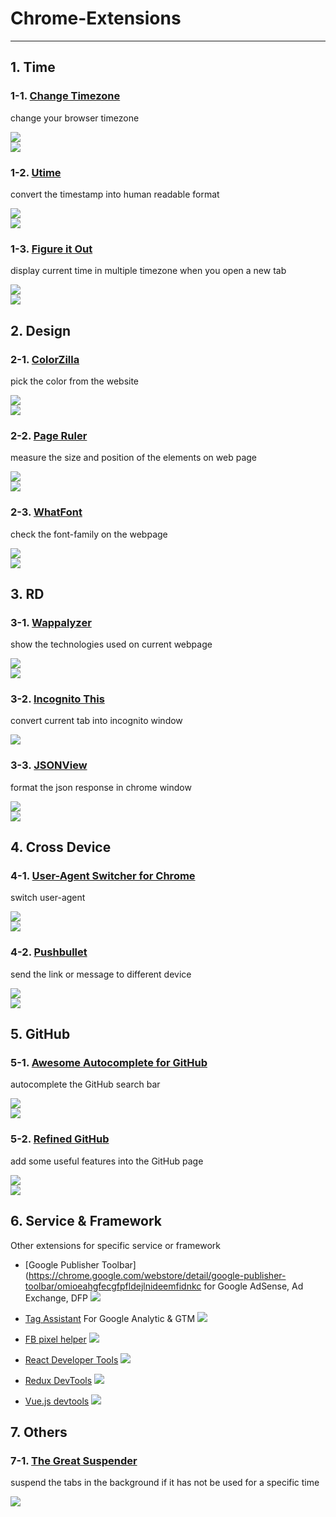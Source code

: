 # Chrome-Extensions

---

## 1. Time

### 1-1. [Change Timezone](https://chrome.google.com/webstore/detail/change-timezone-time-shif/nbofeaabhknfdcpoddmfckpokmncimpj)

change your browser timezone

![](https://i.imgur.com/rKZ7l5c.png)  
![](https://i.imgur.com/6NkBuue.png)

### 1-2. [Utime](https://chrome.google.com/webstore/detail/utime/kpcibgnngaaabebmcabmkocdokepdaki)

convert the timestamp into human readable format

![](https://i.imgur.com/6Kzhfvk.png)  
![](https://i.imgur.com/wTlBMLh.png)

### 1-3. [Figure it Out](https://chrome.google.com/webstore/detail/figure-it-out/lialghmkggocekkpjbnoacohodmckfke)

display current time in multiple timezone when you open a new tab

![](https://i.imgur.com/AkwecxA.png)  
![](https://i.imgur.com/bfsGxuU.png)

## 2. Design

### 2-1. [ColorZilla](https://chrome.google.com/webstore/detail/colorzilla/bhlhnicpbhignbdhedgjhgdocnmhomnp)

pick the color from the website

![](https://i.imgur.com/PUVTHjv.png)  
![](https://i.imgur.com/S9fxYhs.png)

### 2-2. [Page Ruler](https://chrome.google.com/webstore/detail/page-ruler/emliamioobfffbgcfdchabfibonehkme)

measure the size and position of the elements on web page

![](https://i.imgur.com/N9gmN7G.png)  
![](https://i.imgur.com/PAro1Y0.png)

### 2-3. [WhatFont](https://chrome.google.com/webstore/detail/whatfont/jabopobgcpjmedljpbcaablpmlmfcogm)

check the font-family on the webpage

![](https://i.imgur.com/AQAWZ0F.png)  
![](https://i.imgur.com/jsnqidT.png)

## 3. RD

### 3-1. [Wappalyzer](https://chrome.google.com/webstore/detail/wappalyzer/gppongmhjkpfnbhagpmjfkannfbllamg)

show the technologies used on current webpage

![](https://i.imgur.com/zcj6oNc.png)  
![](https://i.imgur.com/vfjnczk.png)

### 3-2. [Incognito This](https://chrome.google.com/webstore/detail/incognito-this/aglfgiceepbeffbpmlohbdnhmliojinm)

convert current tab into incognito window

![](https://i.imgur.com/7HkzMkf.png)

### 3-3. [JSONView](https://chrome.google.com/webstore/detail/jsonview/chklaanhfefbnpoihckbnefhakgolnmc)

format the json response in chrome window

![](https://i.imgur.com/BcBaGTj.png)  
![](https://i.imgur.com/kVxMN6u.png)

## 4. Cross Device

### 4-1. [User-Agent Switcher for Chrome](https://chrome.google.com/webstore/detail/user-agent-switcher-for-c/djflhoibgkdhkhhcedjiklpkjnoahfmg)

switch user-agent

![](https://i.imgur.com/PmECcQl.png)  
![](https://i.imgur.com/LV9YzRn.png)

### 4-2. [Pushbullet](https://chrome.google.com/webstore/detail/pushbullet/chlffgpmiacpedhhbkiomidkjlcfhogd)

send the link or message to different device

![](https://i.imgur.com/evUeJpH.png)  
![](https://i.imgur.com/O6DUPl0.png)

## 5. GitHub

### 5-1. [Awesome Autocomplete for GitHub](https://chrome.google.com/webstore/detail/awesome-autocomplete-for/djkfdjpoelphhdclfjhnffmnlnoknfnd)

autocomplete the GitHub search bar

![](https://i.imgur.com/rSWpum9.png)  
![](https://i.imgur.com/mREigY2.png)

### 5-2. [Refined GitHub](https://chrome.google.com/webstore/detail/refined-github/hlepfoohegkhhmjieoechaddaejaokhf)

add some useful features into the GitHub page

![](https://i.imgur.com/xYHFF9o.png)  
![](https://i.imgur.com/xDp6gUp.png)

## 6. Service & Framework

Other extensions for specific service or framework

- [Google Publisher Toolbar](https://chrome.google.com/webstore/detail/google-publisher-toolbar/omioeahgfecgfpfldejlnideemfidnkc
  for Google AdSense, Ad Exchange, DFP
  ![](https://i.imgur.com/xt5rWbN.png)

- [Tag Assistant](https://chrome.google.com/webstore/detail/tag-assistant-by-google/kejbdjndbnbjgmefkgdddjlbokphdefk)
  For Google Analytic & GTM
  ![](https://i.imgur.com/IgURe50.png)

- [FB pixel helper](https://chrome.google.com/webstore/detail/facebook-pixel-helper/fdgfkebogiimcoedlicjlajpkdmockpc)
  ![](https://i.imgur.com/dymFcDu.png)

- [React Developer Tools](https://chrome.google.com/webstore/detail/react-developer-tools/fmkadmapgofadopljbjfkapdkoienihi)
  ![](https://i.imgur.com/swTBAj8.png)

- [Redux DevTools](https://chrome.google.com/webstore/detail/redux-devtools/lmhkpmbekcpmknklioeibfkpmmfibljd)
  ![](https://i.imgur.com/VxZs0DZ.png)

- [Vue.js devtools](https://chrome.google.com/webstore/detail/vuejs-devtools/nhdogjmejiglipccpnnnanhbledajbpd)
  ![](https://i.imgur.com/VR88mct.png)

## 7. Others

### 7-1. [The Great Suspender](https://chrome.google.com/webstore/detail/the-great-suspender/klbibkeccnjlkjkiokjodocebajanakg)

suspend the tabs in the background if it has not be used for a specific time

![](https://i.imgur.com/PJoJO2g.png)
